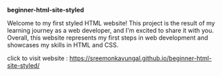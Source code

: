 **beginner-html-site-styled**

Welcome to my first styled HTML website! This project is the result of my learning journey as a web developer, and I'm excited to share it with you. Overall, this website represents my first steps in web development and showcases my skills in HTML and CSS.

click to visit website :  https://sreemonkavungal.github.io/beginner-html-site-styled/
